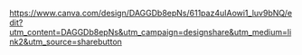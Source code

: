 https://www.canva.com/design/DAGGDb8epNs/611paz4uIAowi1_luv9bNQ/edit?utm_content=DAGGDb8epNs&utm_campaign=designshare&utm_medium=link2&utm_source=sharebutton
